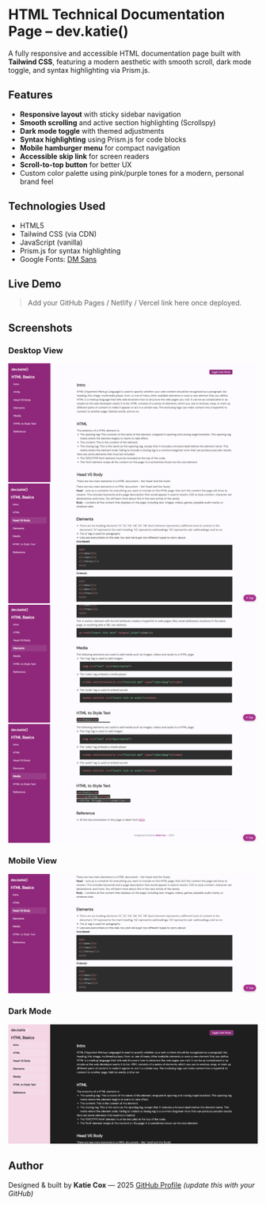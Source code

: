 # HTML Technical Documentation Page – dev.katie()

A fully responsive and accessible HTML documentation page built with **Tailwind CSS**, featuring a modern aesthetic with smooth scroll, dark mode toggle, and syntax highlighting via Prism.js.

## Features

- **Responsive layout** with sticky sidebar navigation
- **Smooth scrolling** and active section highlighting (Scrollspy)
- **Dark mode toggle** with themed adjustments
- **Syntax highlighting** using Prism.js for code blocks
- **Mobile hamburger menu** for compact navigation
- **Accessible skip link** for screen readers
- **Scroll-to-top button** for better UX
- Custom color palette using pink/purple tones for a modern, personal brand feel

## Technologies Used

- HTML5
- Tailwind CSS (via CDN)
- JavaScript (vanilla)
- Prism.js for syntax highlighting
- Google Fonts: [DM Sans](https://fonts.google.com/specimen/DM+Sans)

## Live Demo

> Add your GitHub Pages / Netlify / Vercel link here once deployed.

## Screenshots

### Desktop View

![Desktop Screenshot 1](./screenshots/html-tech-web-screenshot-one.png)
![Desktop Screenshot 2](./screenshots/html-tech-web-screenshot-two.png)
![Desktop Screenshot 3](./screenshots/html-tech-web-screenshot-three.png)
![Desktop Screenshot 4](./screenshots/html-tech-web-screenshot-four.png)

### Mobile View

![Mobile Screenshot 1](./screenshots/html-tech-web-screenshot-two.png)

### Dark Mode

![Dark Mode Screenshot 1](./screenshots/html-tech-web-dark-mode-screenshot-one.png)

## Author

Designed & built by **Katie Cox** — 2025
[GitHub Profile](https://github.com/your-username) _(update this with your GitHub)_
